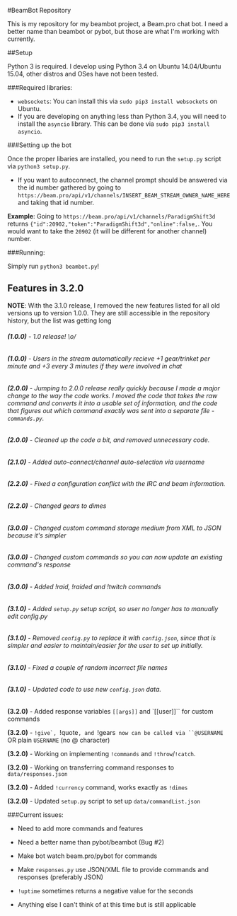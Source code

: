 #BeamBot Repository

This is my repository for my beambot project, a Beam.pro chat bot. I need a better name than beambot or pybot, but those are what I'm working with currently.

##Setup

Python 3 is required. I develop using Python 3.4 on Ubuntu 14.04/Ubuntu 15.04, other distros and OSes have not been tested.

###Required libraries:

* `websockets`: You can install this via `sudo pip3 install websockets` on Ubuntu.
* If you are developing on anything less than Python 3.4, you will need to install the `asyncio` library. This can be done via `sudo pip3 install asyncio`.

###Setting up the bot

Once the proper libaries are installed, you need to run the `setup.py` script via `python3 setup.py`.

* If you want to autoconnect, the channel prompt should be answered via the id number gathered by going to `https://beam.pro/api/v1/channels/INSERT_BEAM_STREAM_OWNER_NAME_HERE` and taking that id number.

**Example**: Going to `https://beam.pro/api/v1/channels/ParadigmShift3d` returns `{"id":20902,"token":"ParadigmShift3d","online":false,`. You would want to take the `20902` (it will be different for another channel) number.

###Running:

Simply run `python3 beambot.py`!

## Features in 3.2.0

**NOTE**: With the 3.1.0 release, I removed the new features listed for all old versions up to version 1.0.0. They are still accessible in the repository history, but the list was getting long

###### **(1.0.0)** - 1.0 release! \o/

###### **(1.0.0)** - Users in the stream automatically recieve +1 gear/trinket per minute and +3 every 3 minutes if they were involved in chat

###### **(2.0.0)** - Jumping to 2.0.0 release really quickly because I made a major change to the way the code works. I moved the code that takes the raw command and converts it into a usable set of information, and the code that figures out which command exactly was sent into a separate file - `commands.py`.

###### **(2.0.0)** - Cleaned up the code a bit, and removed unnecessary code.

###### **(2.1.0)** - Added auto-connect/channel auto-selection via username

###### **(2.2.0)** - Fixed a configuration conflict with the IRC and beam information.

###### **(2.2.0)** - Changed gears to dimes

###### **(3.0.0)** - Changed custom command storage medium from XML to JSON because it's simpler

###### **(3.0.0)** - Changed custom commands so you can now update an existing command's response

###### **(3.0.0)** - Added !raid, !raided and !twitch commands

###### **(3.1.0)**	- Added `setup.py` setup script, so user no longer has to manually edit config.py

###### **(3.1.0)** - Removed `config.py` to replace it with `config.json`, since that is simpler and easier to maintain/easier for the user to set up initially.

###### **(3.1.0)** - Fixed a couple of random incorrect file names

###### **(3.1.0)** - Updated code to use new `config.json` data.

**(3.2.0)** - Added response variables `[[args]]` and `[[user]]`` for custom commands

**(3.2.0)** - ``!give`, ``!quote`, and `!gears` now can be called via ``@USERNAME`
OR plain `USERNAME` (no @ character)

**(3.2.0)** - Working on implementing `!commands` and `!throw`/`!catch`.

**(3.2.0)** - Working on transferring command responses to `data/responses.json`

**(3.2.0)** - Added `!currency` command, works exactly as `!dimes`

**(3.2.0)** - Updated `setup.py` script to set up `data/commandList.json`

###Current issues:

* Need to add more commands and features

* Need a better name than pybot/beambot (Bug #2)

* Make bot watch beam.pro/pybot for commands

* Make `responses.py` use JSON/XML file to provide commands and responses (preferably JSON)

* `!uptime` sometimes returns a negative value for the seconds

* Anything else I can't think of at this time but is still applicable
